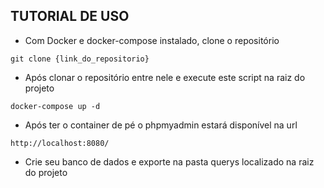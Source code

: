 ## TUTORIAL DE USO

- Com Docker e docker-compose instalado, clone o repositório
```
git clone {link_do_repositorio}
```
- Após clonar o repositório entre nele e execute este script na raiz do projeto
```
docker-compose up -d
```
- Após ter o container de pé o phpmyadmin estará disponível na url
```
http://localhost:8080/
```
- Crie seu banco de dados e exporte na pasta querys localizado na raiz do projeto